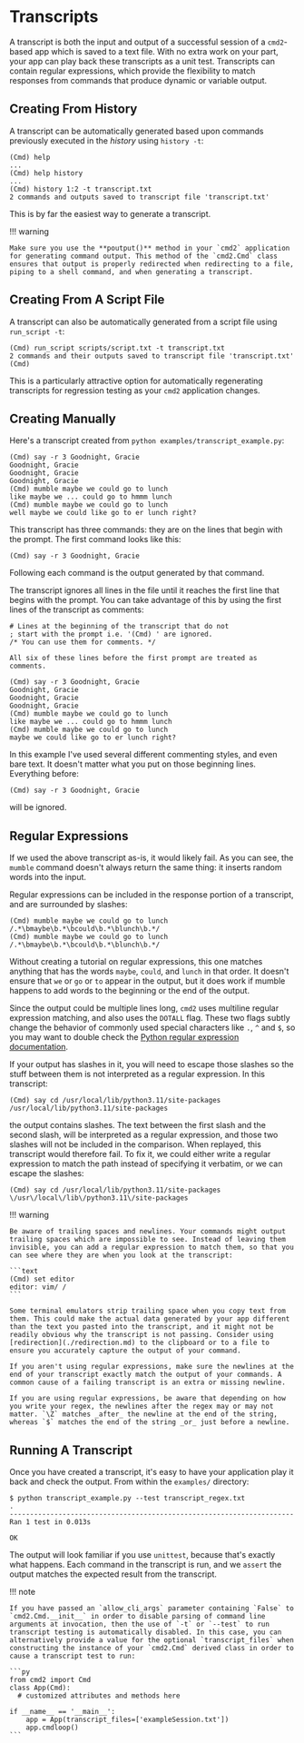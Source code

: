 # Transcripts

A transcript is both the input and output of a successful session of a `cmd2`-based app which is
saved to a text file. With no extra work on your part, your app can play back these transcripts as a
unit test. Transcripts can contain regular expressions, which provide the flexibility to match
responses from commands that produce dynamic or variable output.

## Creating From History

A transcript can be automatically generated based upon commands previously executed in the _history_
using `history -t`:

```text
(Cmd) help
...
(Cmd) help history
...
(Cmd) history 1:2 -t transcript.txt
2 commands and outputs saved to transcript file 'transcript.txt'
```

This is by far the easiest way to generate a transcript.

!!! warning

    Make sure you use the **poutput()** method in your `cmd2` application for generating command output. This method of the `cmd2.Cmd` class ensures that output is properly redirected when redirecting to a file, piping to a shell command, and when generating a transcript.

## Creating From A Script File

A transcript can also be automatically generated from a script file using `run_script -t`:

```text
(Cmd) run_script scripts/script.txt -t transcript.txt
2 commands and their outputs saved to transcript file 'transcript.txt'
(Cmd)
```

This is a particularly attractive option for automatically regenerating transcripts for regression
testing as your `cmd2` application changes.

## Creating Manually

Here's a transcript created from `python examples/transcript_example.py`:

```text
(Cmd) say -r 3 Goodnight, Gracie
Goodnight, Gracie
Goodnight, Gracie
Goodnight, Gracie
(Cmd) mumble maybe we could go to lunch
like maybe we ... could go to hmmm lunch
(Cmd) mumble maybe we could go to lunch
well maybe we could like go to er lunch right?
```

This transcript has three commands: they are on the lines that begin with the prompt. The first
command looks like this:

```text
(Cmd) say -r 3 Goodnight, Gracie
```

Following each command is the output generated by that command.

The transcript ignores all lines in the file until it reaches the first line that begins with the
prompt. You can take advantage of this by using the first lines of the transcript as comments:

```text
# Lines at the beginning of the transcript that do not
; start with the prompt i.e. '(Cmd) ' are ignored.
/* You can use them for comments. */

All six of these lines before the first prompt are treated as comments.

(Cmd) say -r 3 Goodnight, Gracie
Goodnight, Gracie
Goodnight, Gracie
Goodnight, Gracie
(Cmd) mumble maybe we could go to lunch
like maybe we ... could go to hmmm lunch
(Cmd) mumble maybe we could go to lunch
maybe we could like go to er lunch right?
```

In this example I've used several different commenting styles, and even bare text. It doesn't matter
what you put on those beginning lines. Everything before:

```text
(Cmd) say -r 3 Goodnight, Gracie
```

will be ignored.

## Regular Expressions

If we used the above transcript as-is, it would likely fail. As you can see, the `mumble` command
doesn't always return the same thing: it inserts random words into the input.

Regular expressions can be included in the response portion of a transcript, and are surrounded by
slashes:

```text
(Cmd) mumble maybe we could go to lunch
/.*\bmaybe\b.*\bcould\b.*\blunch\b.*/
(Cmd) mumble maybe we could go to lunch
/.*\bmaybe\b.*\bcould\b.*\blunch\b.*/
```

Without creating a tutorial on regular expressions, this one matches anything that has the words
`maybe`, `could`, and `lunch` in that order. It doesn't ensure that `we` or `go` or `to` appear in
the output, but it does work if mumble happens to add words to the beginning or the end of the
output.

Since the output could be multiple lines long, `cmd2` uses multiline regular expression matching,
and also uses the `DOTALL` flag. These two flags subtly change the behavior of commonly used special
characters like `.`, `^` and `$`, so you may want to double check the
[Python regular expression documentation](https://docs.python.org/3/library/re.html).

If your output has slashes in it, you will need to escape those slashes so the stuff between them is
not interpreted as a regular expression. In this transcript:

```text
(Cmd) say cd /usr/local/lib/python3.11/site-packages
/usr/local/lib/python3.11/site-packages
```

the output contains slashes. The text between the first slash and the second slash, will be
interpreted as a regular expression, and those two slashes will not be included in the comparison.
When replayed, this transcript would therefore fail. To fix it, we could either write a regular
expression to match the path instead of specifying it verbatim, or we can escape the slashes:

```text
(Cmd) say cd /usr/local/lib/python3.11/site-packages
\/usr\/local\/lib\/python3.11\/site-packages
```

!!! warning

    Be aware of trailing spaces and newlines. Your commands might output trailing spaces which are impossible to see. Instead of leaving them invisible, you can add a regular expression to match them, so that you can see where they are when you look at the transcript:

    ```text
    (Cmd) set editor
    editor: vim/ /
    ```

    Some terminal emulators strip trailing space when you copy text from them. This could make the actual data generated by your app different than the text you pasted into the transcript, and it might not be readily obvious why the transcript is not passing. Consider using [redirection](./redirection.md) to the clipboard or to a file to ensure you accurately capture the output of your command.

    If you aren't using regular expressions, make sure the newlines at the end of your transcript exactly match the output of your commands. A common cause of a failing transcript is an extra or missing newline.

    If you are using regular expressions, be aware that depending on how you write your regex, the newlines after the regex may or may not matter. `\Z` matches _after_ the newline at the end of the string, whereas `$` matches the end of the string _or_ just before a newline.

## Running A Transcript

Once you have created a transcript, it's easy to have your application play it back and check the
output. From within the `examples/` directory:

```text
$ python transcript_example.py --test transcript_regex.txt
.
----------------------------------------------------------------------
Ran 1 test in 0.013s

OK
```

The output will look familiar if you use `unittest`, because that's exactly what happens. Each
command in the transcript is run, and we `assert` the output matches the expected result from the
transcript.

!!! note

    If you have passed an `allow_cli_args` parameter containing `False` to `cmd2.Cmd.__init__` in order to disable parsing of command line arguments at invocation, then the use of `-t` or `--test` to run transcript testing is automatically disabled. In this case, you can alternatively provide a value for the optional `transcript_files` when constructing the instance of your `cmd2.Cmd` derived class in order to cause a transcript test to run:

    ```py
    from cmd2 import Cmd
    class App(Cmd):
      # customized attributes and methods here

    if __name__ == '__main__':
        app = App(transcript_files=['exampleSession.txt'])
        app.cmdloop()
    ```
